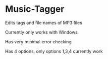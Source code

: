 # Music-Tagger
Edits tags and file names of MP3 files

 Currently only works with Windows
 
 Has very minimal error checking

 Has 4 options, only options 1,3,4 currently work
